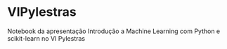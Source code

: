 VIPylestras
===========

Notebook da apresentação Introdução a Machine Learning com Python e scikit-learn no VI Pylestras
